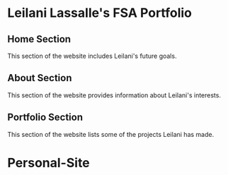 # Leilani Lassalle's FSA Portfolio

## Home Section

This section of the website includes Leilani's future goals.

## About Section

This section of the website provides information about Leilani's interests.

## Portfolio Section

This section of the website lists some of the projects Leilani has made.
# Personal-Site
